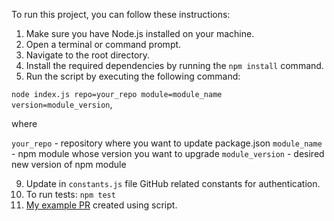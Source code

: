 To run this project, you can follow these instructions:
1. Make sure you have Node.js installed on your machine.
2. Open a terminal or command prompt.
3. Navigate to the root directory.
4. Install the required dependencies by running the `npm install` command.
5. Run the script by executing the following command: 

`node index.js repo=your_repo module=module_name version=module_version`,

where

`your_repo` - repository where you want to update package.json
`module_name` - npm module whose version you want to upgrade
`module_version` - desired new version of npm module

9. Update in `constants.js` file GitHub related constants for authentication.
10. To run tests: `npm test`
11. <a href="https://github.com/YanaKopyshchyk1/nodejs-20220114_yana-kopyshchyk/pull/10">My example PR</a> created using script.
